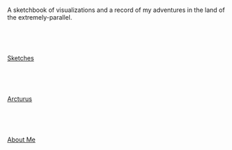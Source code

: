 &nbsp;


&nbsp;


A sketchbook of visualizations and a record of my adventures in the land of the extremely-parallel.


&nbsp;


&nbsp;


[Sketches](sketches.md)


&nbsp;


&nbsp;


[Arcturus](arcturus.md)


&nbsp;


&nbsp;


[About Me](whoami.md)





